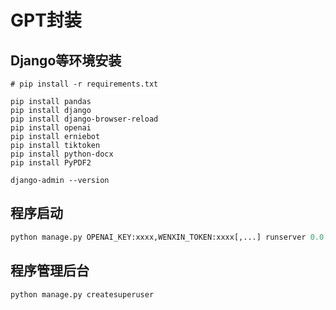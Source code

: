 # GPT封装

## Django等环境安装
```
# pip install -r requirements.txt

pip install pandas
pip install django
pip install django-browser-reload
pip install openai
pip install erniebot
pip install tiktoken
pip install python-docx
pip install PyPDF2

django-admin --version

```

## 程序启动
```python
python manage.py OPENAI_KEY:xxxx,WENXIN_TOKEN:xxxx[,...] runserver 0.0.0.0:8000
```


## 程序管理后台
```python
python manage.py createsuperuser
```
